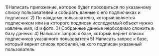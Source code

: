 1)Написать приложение, которое будет проходиться по указанному списку пользователей и собирать данные о его подписчиках и подписках.
2) По каждому пользователю, который является подписчиком или на которого подписан исследуемый объект нужно извлечь имя, id и фото.
3) Собранные данные необходимо сложить в базу данных.
4) Написать запрос к базе, который вернет список подписчиков указанного пользователя
5) Написать запрос к базе, который вернет список профилей, на кого подписан указанный пользователь
